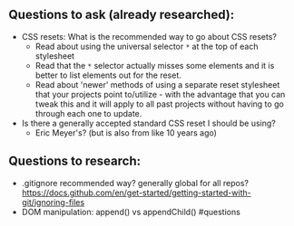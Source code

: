 ## Questions to ask (already researched):
- CSS resets: What is the recommended way to go about CSS resets?
	- Read about using the universal selector `*`  at the top of each stylesheet
	- Read that the `*` selector actually misses some elements and it is better to list elements out for the reset.
	- Read about 'newer' methods of using a separate reset stylesheet that your projects point to/utilize - with the advantage that you can tweak this and it will apply to all past projects without having to go through each one to update. 
- Is there a generally accepted standard CSS reset I should be using?
	- Eric Meyer's? (but is also from like 10 years ago)

## Questions to research:
- .gitignore recommended way? generally global for all repos?
  https://docs.github.com/en/get-started/getting-started-with-git/ignoring-files
- DOM manipulation: append() vs appendChild() #questions 
